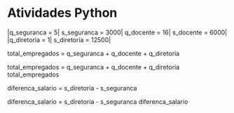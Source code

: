 # Atividades Python

|q_seguranca = 5| s_seguranca = 3000| q_docente = 16| s_docente = 6000|
|q_diretoria = 1| s_diretoria = 12500|

total_empregados = q_seguranca + q_docente + q_diretoria

total_empregados = q_seguranca + q_docente + q_diretoria
total_empregados

diferenca_salario = s_diretoria - s_seguranca

diferenca_salario = s_diretoria - s_seguranca
diferenca_salario


